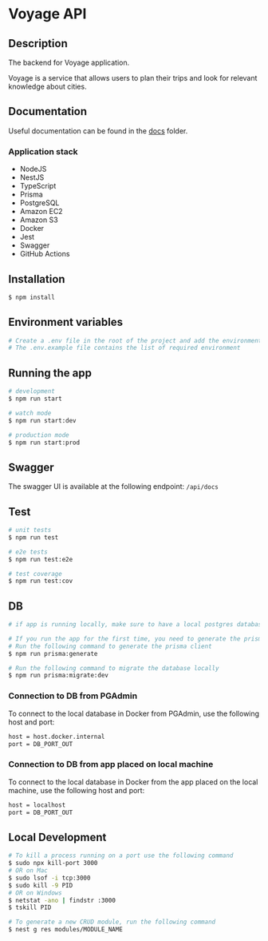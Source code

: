 # Voyage API

## Description

The backend for Voyage application. 

Voyage is a service that allows users to plan their trips and look for relevant knowledge about cities.

## Documentation
Useful documentation can be found in the [docs](./docs) folder.

### Application stack
- NodeJS
- NestJS
- TypeScript
- Prisma
- PostgreSQL
- Amazon EC2
- Amazon S3
- Docker
- Jest
- Swagger
- GitHub Actions

## Installation

```bash
$ npm install
```

## Environment variables
```bash
# Create a .env file in the root of the project and add the environment variables
# The .env.example file contains the list of required environment
```

## Running the app

```bash
# development
$ npm run start

# watch mode
$ npm run start:dev

# production mode
$ npm run start:prod
```

## Swagger

The swagger UI is available at the following endpoint: `/api/docs`


## Test

```bash
# unit tests
$ npm run test

# e2e tests
$ npm run test:e2e

# test coverage
$ npm run test:cov
```

## DB

```bash
# if app is running locally, make sure to have a local postgres database running

# If you run the app for the first time, you need to generate the prisma client and migrate the database
# Run the following command to generate the prisma client
$ npm run prisma:generate

# Run the following command to migrate the database locally
$ npm run prisma:migrate:dev
```

### Connection to DB from PGAdmin
To connect to the local database in Docker from PGAdmin, use the following host and port:
```bash
host = host.docker.internal
port = DB_PORT_OUT
```

### Connection to DB from app placed on local machine
To connect to the local database in Docker from the app placed on the local machine, use the following host and port:
```bash
host = localhost
port = DB_PORT_OUT
```

## Local Development

```bash
# To kill a process running on a port use the following command
$ sudo npx kill-port 3000
# OR on Mac
$ sudo lsof -i tcp:3000
$ sudo kill -9 PID
# OR on Windows
$ netstat -ano | findstr :3000
$ tskill PID
```

```bash
# To generate a new CRUD module, run the following command
$ nest g res modules/MODULE_NAME
```